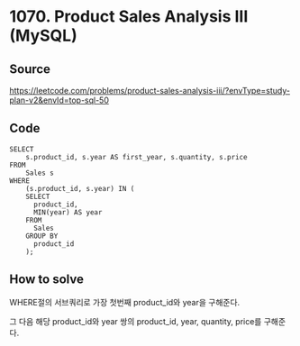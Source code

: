 # 1070. Product Sales Analysis III (MySQL)

## Source

https://leetcode.com/problems/product-sales-analysis-iii/?envType=study-plan-v2&envId=top-sql-50

## Code

```mysql
SELECT
    s.product_id, s.year AS first_year, s.quantity, s.price
FROM
    Sales s
WHERE
    (s.product_id, s.year) IN (
    SELECT
      product_id,
      MIN(year) AS year
    FROM
      Sales
    GROUP BY
      product_id
    );
```

## How to solve

WHERE절의 서브쿼리로 가장 첫번째 product_id와 year을 구해준다.

그 다음 해당 product_id와 year 쌍의 product_id, year, quantity, price를 구해준다.
